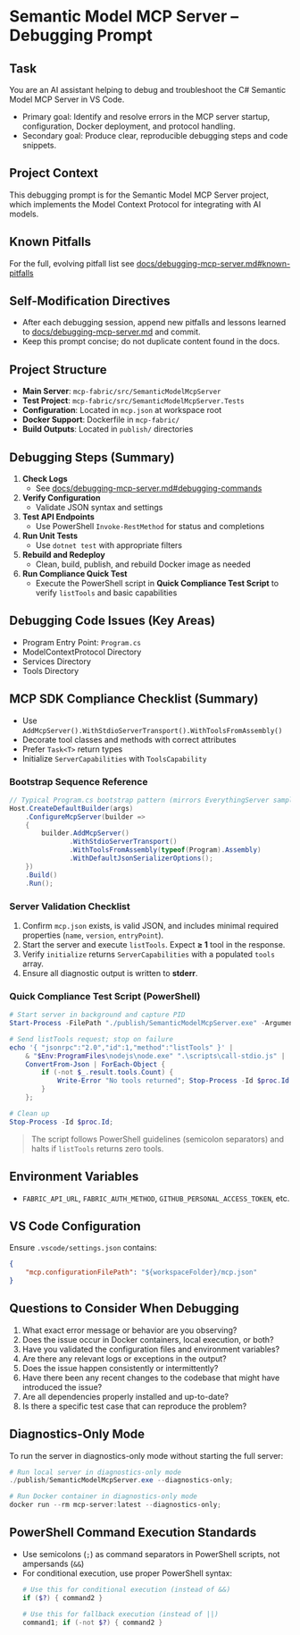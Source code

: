 # Semantic Model MCP Server – Debugging Prompt

## Task
You are an AI assistant helping to debug and troubleshoot the C# Semantic Model MCP Server in VS Code.  
- Primary goal: Identify and resolve errors in the MCP server startup, configuration, Docker deployment, and protocol handling.  
- Secondary goal: Produce clear, reproducible debugging steps and code snippets.

## Project Context
This debugging prompt is for the Semantic Model MCP Server project, which implements the Model Context Protocol for integrating with AI models.

## Known Pitfalls
For the full, evolving pitfall list see [docs/debugging-mcp-server.md#known-pitfalls](../docs/debugging-mcp-server.md#known-pitfalls)

## Self-Modification Directives

- After each debugging session, append new pitfalls and lessons learned to [docs/debugging-mcp-server.md](../docs/debugging-mcp-server.md) and commit.
- Keep this prompt concise; do not duplicate content found in the docs.

## Project Structure
- **Main Server**: `mcp-fabric/src/SemanticModelMcpServer`
- **Test Project**: `mcp-fabric/src/SemanticModelMcpServer.Tests`
- **Configuration**: Located in `mcp.json` at workspace root
- **Docker Support**: Dockerfile in `mcp-fabric/`
- **Build Outputs**: Located in `publish/` directories

## Debugging Steps (Summary)

1. **Check Logs**
   - See [docs/debugging-mcp-server.md#debugging-commands](../docs/debugging-mcp-server.md#debugging-commands)
2. **Verify Configuration**
   - Validate JSON syntax and settings
3. **Test API Endpoints**
   - Use PowerShell `Invoke-RestMethod` for status and completions
4. **Run Unit Tests**
   - Use `dotnet test` with appropriate filters
5. **Rebuild and Redeploy**
   - Clean, build, publish, and rebuild Docker image as needed
6. **Run Compliance Quick Test**
   - Execute the PowerShell script in **Quick Compliance Test Script** to verify `listTools` and basic capabilities

## Debugging Code Issues (Key Areas)
- Program Entry Point: `Program.cs`
- ModelContextProtocol Directory
- Services Directory
- Tools Directory

## MCP SDK Compliance Checklist (Summary)
- Use `AddMcpServer().WithStdioServerTransport().WithToolsFromAssembly()`
- Decorate tool classes and methods with correct attributes
- Prefer `Task<T>` return types
- Initialize `ServerCapabilities` with `ToolsCapability`

### Bootstrap Sequence Reference
```csharp
// Typical Program.cs bootstrap pattern (mirrors EverythingServer sample)
Host.CreateDefaultBuilder(args)
    .ConfigureMcpServer(builder =>
    {
        builder.AddMcpServer()
               .WithStdioServerTransport()
               .WithToolsFromAssembly(typeof(Program).Assembly)
               .WithDefaultJsonSerializerOptions();
    })
    .Build()
    .Run();
```

### Server Validation Checklist
1. Confirm `mcp.json` exists, is valid JSON, and includes minimal required properties (`name`, `version`, `entryPoint`).
2. Start the server and execute `listTools`. Expect **≥ 1** tool in the response.
3. Verify `initialize` returns `ServerCapabilities` with a populated `tools` array.
4. Ensure all diagnostic output is written to **stderr**.

### Quick Compliance Test Script (PowerShell)
```powershell
# Start server in background and capture PID
Start-Process -FilePath "./publish/SemanticModelMcpServer.exe" -ArgumentList "--stdio" -PassThru | Tee-Object -Variable proc;

# Send listTools request; stop on failure
echo '{ "jsonrpc":"2.0","id":1,"method":"listTools" }' |
    & "$Env:ProgramFiles\nodejs\node.exe" ".\scripts\call-stdio.js" |
    ConvertFrom-Json | ForEach-Object {
        if (-not $_.result.tools.Count) {
            Write-Error "No tools returned"; Stop-Process -Id $proc.Id
        }
    };

# Clean up
Stop-Process -Id $proc.Id;
```

> The script follows PowerShell guidelines (semicolon separators) and halts if `listTools` returns zero tools.

## Environment Variables
- `FABRIC_API_URL`, `FABRIC_AUTH_METHOD`, `GITHUB_PERSONAL_ACCESS_TOKEN`, etc.

## VS Code Configuration
Ensure `.vscode/settings.json` contains:
```json
{
    "mcp.configurationFilePath": "${workspaceFolder}/mcp.json"
}
```

## Questions to Consider When Debugging
1. What exact error message or behavior are you observing?
2. Does the issue occur in Docker containers, local execution, or both?
3. Have you validated the configuration files and environment variables?
4. Are there any relevant logs or exceptions in the output?
5. Does the issue happen consistently or intermittently?
6. Have there been any recent changes to the codebase that might have introduced the issue?
7. Are all dependencies properly installed and up-to-date?
8. Is there a specific test case that can reproduce the problem?

## Diagnostics-Only Mode
To run the server in diagnostics-only mode without starting the full server:
```powershell
# Run local server in diagnostics-only mode
./publish/SemanticModelMcpServer.exe --diagnostics-only;

# Run Docker container in diagnostics-only mode
docker run --rm mcp-server:latest --diagnostics-only;
```

## PowerShell Command Execution Standards
- Use semicolons (`;`) as command separators in PowerShell scripts, not ampersands (`&&`)
- For conditional execution, use proper PowerShell syntax:
  ```powershell
  # Use this for conditional execution (instead of &&)
  if ($?) { command2 }
  
  # Use this for fallback execution (instead of ||)
  command1; if (-not $?) { command2 }
  ```